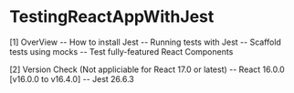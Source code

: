 # TestingReactAppWithJest

[1] OverView
    -- How to install Jest
    -- Running tests with Jest
    -- Scaffold tests using mocks
    -- Test fully-featured React Components

[2] Version Check  (Not appliciable for React 17.0 or latest)
    -- React 16.0.0 [v16.0.0 to v16.4.0]
    -- Jest 26.6.3

